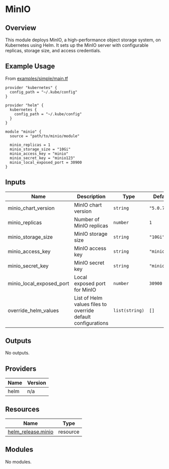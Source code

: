 # MinIO

## Overview

This module deploys MinIO, a high-performance object storage system, on Kubernetes using Helm. It sets up the MinIO server with configurable replicas, storage size, and access credentials.

## Example Usage

From [examples/simple/main.tf](https://github.com/your-repo/path/to/module/minio/examples/simple/main.tf)

```hcl
provider "kubernetes" {
  config_path = "~/.kube/config"
}

provider "helm" {
  kubernetes {
    config_path = "~/.kube/config"
  }
}

module "minio" {
  source = "path/to/minio/module"

  minio_replicas = 1
  minio_storage_size = "10Gi"
  minio_access_key = "minio"
  minio_secret_key = "minio123"
  minio_local_exposed_port = 30900
}
```

## Inputs

| Name | Description | Type | Default | Required |
|------|-------------|------|---------|:--------:|
| minio_chart_version | MinIO chart version | `string` | `"5.0.7"` | no |
| minio_replicas | Number of MinIO replicas | `number` | `1` | no |
| minio_storage_size | MinIO storage size | `string` | `"10Gi"` | no |
| minio_access_key | MinIO access key | `string` | `"minio"` | no |
| minio_secret_key | MinIO secret key | `string` | `"minio123"` | no |
| minio_local_exposed_port | Local exposed port for MinIO | `number` | `30900` | no |
| override_helm_values | List of Helm values files to override default configurations | `list(string)` | `[]` | no |

## Outputs

No outputs.

## Providers

| Name | Version |
|------|---------|
| helm | n/a |

## Resources

| Name | Type |
|------|------|
| [helm_release.minio](https://registry.terraform.io/providers/hashicorp/helm/latest/docs/resources/release) | resource |

## Modules

No modules.
